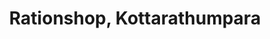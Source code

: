---
title: "Rationshop, Kottarathumpara"
url: /azhikode/rationshop-kottarathumpara/
shop: Lebensmittel
---